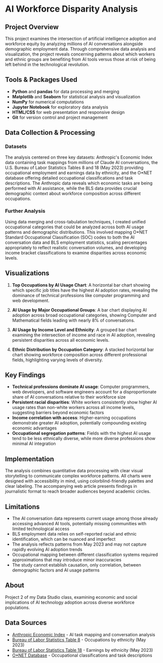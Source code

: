 # AI Workforce Disparity Analysis
## Project Overview

This project examines the intersection of artificial intelligence adoption and workforce equity by analyzing millions of AI conversations alongside demographic employment data. Through comprehensive data analysis and visualization, the project reveals concerning patterns about which workers and ethnic groups are benefiting from AI tools versus those at risk of being left behind in the technological revolution.

## Tools & Packages Used

- **Python** and **pandas** for data processing and merging
- **Matplotlib** and **Seaborn** for statistical analysis and visualization
- **NumPy** for numerical computations
- **Jupyter Notebook** for exploratory data analysis
- **HTML/CSS** for web presentation and responsive design
- **Git** for version control and project management

## Data Collection & Processing

### Datasets
The analysis centered on three key datasets: Anthropic's Economic Index data containing task mappings from millions of Claude AI conversations, the U.S. Bureau of Labor Statistics Tables 8 and 18 (May 2023) providing occupational employment and earnings data by ethnicity, and the O*NET database offering detailed occupational classifications and task descriptions. The Anthropic data reveals which economic tasks are being performed with AI assistance, while the BLS data provides crucial demographic context about workforce composition across different occupations.

### Further Analysis
Using data merging and cross-tabulation techniques, I created unified occupational categories that could be analyzed across both AI usage patterns and demographic distributions. This involved mapping O*NET Standard Occupational Classification (SOC) codes to both the AI conversation data and BLS employment statistics, scaling percentages appropriately to reflect realistic conversation volumes, and developing income bracket classifications to examine disparities across economic levels.

## Visualizations

1. **Top Occupations by AI Usage Chart**: A horizontal bar chart showing which specific job titles have the highest AI adoption rates, revealing the dominance of technical professions like computer programming and web development.

2. **AI Usage by Major Occupational Groups**: A bar chart displaying AI adoption across broad occupational categories, showing Computer and Mathematical fields leading with nearly 8% of conversations.

3. **AI Usage by Income Level and Ethnicity**: A grouped bar chart examining the intersection of income and race in AI adoption, revealing persistent disparities across all economic levels.

4. **Ethnic Distribution by Occupation Category**: A stacked horizontal bar chart showing workforce composition across different professional fields, highlighting varying levels of diversity.

## Key Findings

- **Technical professions dominate AI usage**: Computer programmers, web developers, and software engineers account for a disproportionate share of AI conversations relative to their workforce size
- **Persistent racial disparities**: White workers consistently show higher AI usage rates than non-white workers across all income levels, suggesting barriers beyond economic factors
- **Income correlation with access**: Higher-earning occupations demonstrate greater AI adoption, potentially compounding existing economic advantages
- **Occupational segregation patterns**: Fields with the highest AI usage tend to be less ethnically diverse, while more diverse professions show minimal AI integration

## Implementation

The analysis combines quantitative data processing with clear visual storytelling to communicate complex workforce patterns. All charts were designed with accessibility in mind, using colorblind-friendly palettes and clear labeling. The accompanying web article presents findings in journalistic format to reach broader audiences beyond academic circles.

## Limitations

- The AI conversation data represents current usage among those already accessing advanced AI tools, potentially missing communities with limited technological access
- BLS employment data relies on self-reported racial and ethnic identification, which can be nuanced and imperfect
- The analysis reflects patterns from May 2023 and may not capture rapidly evolving AI adoption trends
- Occupational mapping between different classification systems required approximations that may introduce minor inaccuracies
- The study cannot establish causation, only correlation, between demographic factors and AI usage patterns

## About
Project 2 of my Data Studio class, examining economic and social implications of AI technology adoption across diverse workforce populations.

## Data Sources
- [Anthropic Economic Index](https://github.com/anthropics/economic-index) - AI task mapping and conversation analysis
- [Bureau of Labor Statistics Table 8](https://www.bls.gov/cps/cpsaat08.htm) - Occupations by ethnicity (May 2023)
- [Bureau of Labor Statistics Table 18](https://www.bls.gov/cps/cpsaat18.htm) - Earnings by ethnicity (May 2023)
- [O*NET Database](https://www.onetonline.org/) - Occupational classifications and task descriptions

